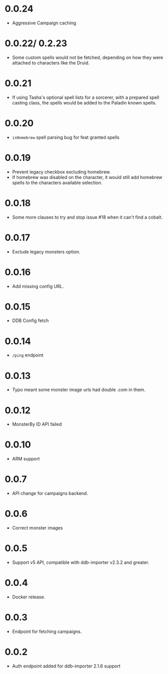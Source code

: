 # 0.0.24

* Aggressive Campaign caching

# 0.0.22/ 0.2.23

* Some custom spells would not be fetched, depending on how they were attached to characters like the Druid.

# 0.0.21

* If using Tasha's optional spell lists for a sorcerer, with a prepared spell casting class, the spells would be added to the Paladin known spells.

# 0.0.20

* `isHomebrew` spell parsing bug for feat granted spells

# 0.0.19

* Prevent legacy checkbox excluding homebrew.
* If homebrew was disabled on the character, it would still add homebrew spells to the characters available selection.

# 0.0.18

* Some more clauses to try and stop issue #18 when it can't find a cobalt.

# 0.0.17

* Exclude legacy monsters option.

# 0.0.16

* Add missing config URL.

# 0.0.15

* DDB Config fetch

# 0.0.14

* `/ping` endpoint

# 0.0.13

* Typo meant some monster image urls had double .com in them.

# 0.0.12

* MonsterBy ID API failed

# 0.0.10

* ARM support

# 0.0.7

* API change for campaigns backend.

# 0.0.6

* Correct monster images

# 0.0.5

* Support v5 API, compatible with ddb-importer v2.3.2 and greater.

# 0.0.4

* Docker release.

# 0.0.3

* Endpoint for fetching campaigns.

# 0.0.2

* Auth endpoint added for ddb-importer 2.1.6 support
